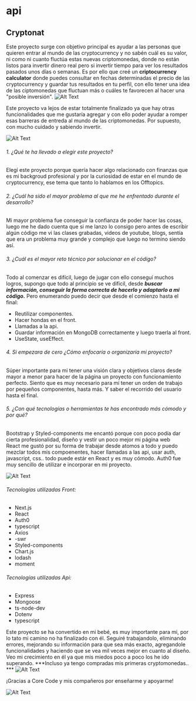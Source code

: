# api
## Cryptonat

Este proyecto surge con objetivo principal es ayudar a las personas que quieren entrar al mundo de las cryptocurrency y no sabén cuál es su valor, ni como ni cuanto fluctúa estas nuevas criptomonedas, donde no están listos para invertir dinero real pero si invertir tiempo para ver los resultados pasados unos días o semanas. 
Es por ello que creé un **criptocurrency calculator** donde puedes consultar en fechas determinadas el precio de las cryptocurrency y guardar tus resultados en tu perfil, con ello tener una idea de las ciptomonedas que fluctuan más o cuáles te favorecen al hacer una "posible inversión". 
![Alt Text](https://media.giphy.com/media/APqEbxBsVlkWSuFpth/giphy-downsized-large.gif)

Este proyecto va lejos de estar totalmente finalizado ya que hay otras funcionalidades que me gustaría agregar y con ello poder ayudar a romper esas barreras de entreda al mundo de las criptomonedas. Por supuesto, con mucho cuidado y sabiendo invertir.

![Alt Text](https://media.giphy.com/media/W8cotAPzS9oPcsBa7n/giphy.gif)

###### 1.	¿Qué te ha llevado a elegir este proyecto?
Elegí este proyecto porque quería hacer algo relacionado con finanzas que es mi backgroud profesional y por la curiosidad de estar en el mundo de cryptocurrency, ese tema que tanto lo hablamos en los Offtopics.  
###### 2.	¿Cuál ha sido el mayor problema al que me he enfrentado durante el desarrollo?
Mi mayor problema fue conseguir la confianza de poder hacer las cosas, luego me he dado cuenta que si me lanzo lo consigo pero antes de escribir algún código me vi las clases grabadas, videos de youtube, blogs, sentía que era un problema muy grande y complejo que luego no termino siendo así. 
###### 3.	¿Cuál es el mayor reto técnico por solucionar en el código?
Todo al comenzar es difícil, luego de jugar con ello conseguí muchos logros, supongo que todo al principio se ve dificil, desde ***buscar información, conseguir la forma correcta de hacerlo y  adaptarlo a mi código.*** Pero enumerando puedo decir que desde el comienzo hasta el final: 
-	Reutilizar componentes.
-	Hacer hondas en el front.
-	Llamadas a la api. 
-	Guardar información en MongoDB correctamente y luego traerla al front.
-	UseState, useEffect.
###### 4.	Si empezara de cero ¿Cómo enfocaría o organizaría mi proyecto?
Súper importante para mi tener una visión clara y objetivos claros desde mayor a menor para hacer de la página un proyecto con funcionamiento perfecto. Siento que es muy necesario para mí tener un orden de trabajo por pequeños componentes, hasta más. Y saber el recorrido del usuario hasta el final. 
###### 5.	¿Con qué tecnologías o herramientas te has encontrado más cómodo y por qué?
Bootstrap y Styled-components me encantó porque con poco podía dar cierta profesionalidad, diseño y vestir un poco mejor mi página web  
React me gustó por su forma de trabajar desde atomos a todo y puedo mezclar todos mis compoenentes, hacer llamadas a las api, usar auth, javascript, css.. todo puede estár en React y es muy cómodo.
Auth0 fue muy sencillo de utilizar e incorporar en mi proyecto.

![Alt Text](https://media.giphy.com/media/mi0bBEcygMJTceAhaw/giphy.gif)

###### Tecnologías utilizadas Front:
 - Next.js
 - React
 - Auth0
 - typescript
 - Axios
 - -swr
 - Styled-components
 - Chart.js
 - lodash
 - moment
 
 ###### Tecnologías utilizadas Api:
 - Express
 - Mongoose
 - ts-node-dev
 - Dotenv
 - typescript


Este proyecto se ha convertido en mi bebé, es muy importante para mi, por lo tato mi camino no ha finalizado con él. Seguiré trabajandolo, eliminando errores, mejorando su información para que sea más exacto, agregandole funcionalidades y haciendo que se vea mil veces mejor en cuanto al diseño. 
Veo mi crecimiento en él ya que mis miedos poco a poco los he ido superando. 
***Incluso ya tengo compradas mis primeras cryptomonedas.. ***
![Alt Text](https://media.giphy.com/media/ioopmOHLqIDfGxLLKG/giphy.gif)

¡Gracias a Core Code y mis compañeros por enseñarme y apoyarme!

![Alt Text](https://media.giphy.com/media/rzCb3XwgyZLI58aWFD/giphy.gif)
